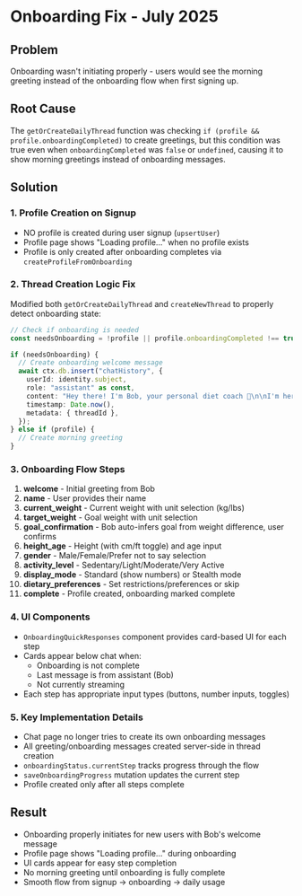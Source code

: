 # Onboarding Fix - July 2025

## Problem
Onboarding wasn't initiating properly - users would see the morning greeting instead of the onboarding flow when first signing up.

## Root Cause
The `getOrCreateDailyThread` function was checking `if (profile && profile.onboardingCompleted)` to create greetings, but this condition was true even when `onboardingCompleted` was `false` or `undefined`, causing it to show morning greetings instead of onboarding messages.

## Solution

### 1. Profile Creation on Signup
- NO profile is created during user signup (`upsertUser`)
- Profile page shows "Loading profile..." when no profile exists
- Profile is only created after onboarding completes via `createProfileFromOnboarding`

### 2. Thread Creation Logic Fix
Modified both `getOrCreateDailyThread` and `createNewThread` to properly detect onboarding state:

```typescript
// Check if onboarding is needed
const needsOnboarding = !profile || profile.onboardingCompleted !== true;

if (needsOnboarding) {
  // Create onboarding welcome message
  await ctx.db.insert("chatHistory", {
    userId: identity.subject,
    role: "assistant" as const,
    content: "Hey there! I'm Bob, your personal diet coach 🎯\n\nI'm here to help you reach your health goals. Let's get to know each other!\n\nWhat's your name?",
    timestamp: Date.now(),
    metadata: { threadId },
  });
} else if (profile) {
  // Create morning greeting
}
```

### 3. Onboarding Flow Steps
1. **welcome** - Initial greeting from Bob
2. **name** - User provides their name
3. **current_weight** - Current weight with unit selection (kg/lbs)
4. **target_weight** - Goal weight with unit selection
5. **goal_confirmation** - Bob auto-infers goal from weight difference, user confirms
6. **height_age** - Height (with cm/ft toggle) and age input
7. **gender** - Male/Female/Prefer not to say selection
8. **activity_level** - Sedentary/Light/Moderate/Very Active
9. **display_mode** - Standard (show numbers) or Stealth mode
10. **dietary_preferences** - Set restrictions/preferences or skip
11. **complete** - Profile created, onboarding marked complete

### 4. UI Components
- `OnboardingQuickResponses` component provides card-based UI for each step
- Cards appear below chat when:
  - Onboarding is not complete
  - Last message is from assistant (Bob)
  - Not currently streaming
- Each step has appropriate input types (buttons, number inputs, toggles)

### 5. Key Implementation Details
- Chat page no longer tries to create its own onboarding messages
- All greeting/onboarding messages created server-side in thread creation
- `onboardingStatus.currentStep` tracks progress through the flow
- `saveOnboardingProgress` mutation updates the current step
- Profile created only after all steps complete

## Result
- Onboarding properly initiates for new users with Bob's welcome message
- Profile page shows "Loading profile..." during onboarding
- UI cards appear for easy step completion
- No morning greeting until onboarding is fully complete
- Smooth flow from signup → onboarding → daily usage